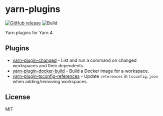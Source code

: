 # yarn-plugins

[![GitHub release](https://img.shields.io/github/release/Dcard/yarn-plugins.svg)](https://github.com/Dcard/yarn-plugins/releases) ![Build](https://github.com/Dcard/yarn-plugins/workflows/Build/badge.svg)

Yarn plugins for Yarn 4.

## Plugins

- [yarn-plugin-changed](packages/changed) - List and run a command on changed workspaces and their dependents.
- [yarn-plugin-docker-build](packages/docker-build) - Build a Docker image for a workspace.
- [yarn-plugin-tsconfig-references](packages/tsconfig-references) - Update `references` in `tsconfig.json` when adding/removing workspaces.

## License

MIT
